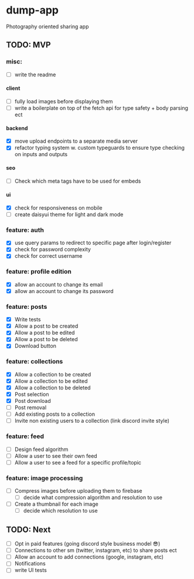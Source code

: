 # dump-app

Photography oriented sharing app

## TODO: MVP

### misc:

- [ ] write the readme

#### client

- [ ] fully load images before displaying them
- [ ] write a boilerplate on top of the fetch api for type safety + body parsing ect

#### backend

- [x] move upload endpoints to a separate media server
- [x] refactor typing system w. custom typeguards to ensure type checking on inputs and outputs

#### seo

- [ ] Check which meta tags have to be used for embeds

#### ui

- [x] check for responsiveness on mobile
- [ ] create daisyui theme for light and dark mode

### feature: auth

- [x] use query params to redirect to specific page after login/register
- [x] check for password complexity
- [x] check for correct username

### feature: profile edition

- [x] allow an account to change its email
- [x] allow an account to change its password

### feature: posts

- [x] Write tests
- [x] Allow a post to be created
- [x] Allow a post to be edited
- [x] Allow a post to be deleted
- [x] Download button

### feature: collections

- [x] Allow a collection to be created
- [x] Allow a collection to be edited
- [x] Allow a collection to be deleted
- [x] Post selection
- [x] Post download
- [ ] Post removal
- [ ] Add existing posts to a collection
- [ ] Invite non existing users to a collection (link discord invite style)

### feature: feed

- [ ] Design feed algorithm
- [ ] Allow a user to see their own feed
- [ ] Allow a user to see a feed for a specific profile/topic

### feature: image processing

- [ ] Compress images before uploading them to firebase
  - [ ] decide what compression algorithm and resolution to use
- [ ] Create a thumbnail for each image
  - [ ] decide which resolution to use

## TODO: Next

- [ ] Opt in paid features (going discord style business model 😎)
- [ ] Connections to other sm (twitter, instagram, etc) to share posts ect
- [ ] Allow an account to add connections (google, instagram, etc)
- [ ] Notifications
- [ ] write UI tests
